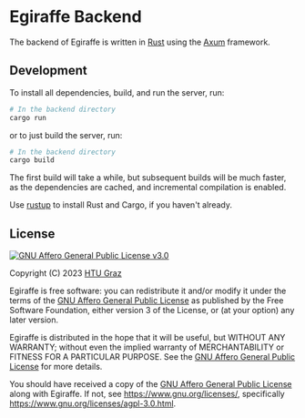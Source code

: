 # Egiraffe Backend

The backend of Egiraffe is written in [Rust](https://www.rust-lang.org/) using the [Axum](https://docs.rs/axum/latest/axum/) framework.

## Development

To install all dependencies, build, and run the server, run:

```zsh
# In the backend directory
cargo run
```

or to just build the server, run:

```zsh
# In the backend directory
cargo build
```

The first build will take a while, but subsequent builds will be much faster,
as the dependencies are cached, and incremental compilation is enabled.

Use [rustup](https://rustup.rs/) to install Rust and Cargo, if you haven't already.

## License

[![GNU Affero General Public License v3.0](https://www.gnu.org/graphics/agplv3-with-text-162x68.png)](https://www.gnu.org/licenses/agpl-3.0.html)

Copyright (C) 2023 [HTU Graz](https://htugraz.at/)

Egiraffe is free software: you can redistribute it and/or modify it under the terms of the [GNU Affero General Public License](/LICENSE.md) as published by the Free Software Foundation, either version 3 of the License, or (at your option) any later version.

Egiraffe is distributed in the hope that it will be useful, but WITHOUT ANY WARRANTY; without even the implied warranty of MERCHANTABILITY or FITNESS FOR A PARTICULAR PURPOSE. See the [GNU Affero General Public License](/LICENSE.md) for more details.

You should have received a copy of the [GNU Affero General Public License](/LICENSE.md) along with Egiraffe. If not, see <https://www.gnu.org/licenses/>, specifically <https://www.gnu.org/licenses/agpl-3.0.html>.
